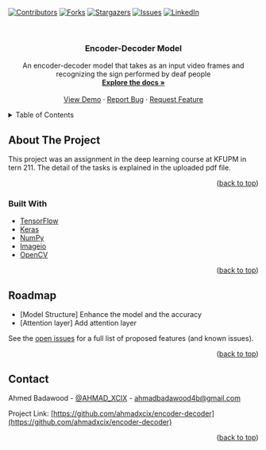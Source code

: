 <div id="top"></div>

[![Contributors][contributors-shield]][contributors-url]
[![Forks][forks-shield]][forks-url]
[![Stargazers][stars-shield]][stars-url]
[![Issues][issues-shield]][issues-url]
[![LinkedIn][linkedin-shield]][linkedin-url]




<br />
<div align="center">

<h3 align="center">Encoder-Decoder Model</h3>

  <p align="center">
    An encoder-decoder model that takes as an input video frames and recognizing the sign performed by deaf people
    <br />
    <a href="https://github.com/ahmadxcix/encoder-decoder"><strong>Explore the docs »</strong></a>
    <br />
    <br />
    <a href="https://github.com/ahmadxcix/encoder-decoder">View Demo</a>
    ·
    <a href="https://github.com/ahmadxcix/encoder-decoder/issues">Report Bug</a>
    ·
    <a href="https://github.com/ahmadxcix/encoder-decoder/issues">Request Feature</a>
  </p>
</div>



<!-- TABLE OF CONTENTS -->
<details>
  <summary>Table of Contents</summary>
  <ol>
    <li>
      <a href="#about-the-project">About The Project</a>
      <ul>
        <li><a href="#built-with">Built With</a></li>
      </ul>
    </li>
    <li><a href="#roadmap">Roadmap</a></li>
    <li><a href="#contact">Contact</a></li>
  </ol>
</details>



<!-- ABOUT THE PROJECT -->
## About The Project

This project was an assignment in the deep learning course at KFUPM in tern 211. The detail of the tasks is explained in the uploaded pdf file.


<p align="right">(<a href="#top">back to top</a>)</p>



### Built With

* [TensorFlow](https://tensorflow.org/)
* [Keras](https://keras.io/)
* [NumPy](https://numpy.org/)
* [Imageio](https://imageio.readthedocs.io/)
* [OpenCV](https://opencv.org/)


<p align="right">(<a href="#top">back to top</a>)</p>



<!-- ROADMAP -->
## Roadmap

- [Model Structure] Enhance the model and the accuracy
- [Attention layer] Add attention layer

See the [open issues](https://github.com/ahmadxcix/encoder-decoder/issues) for a full list of proposed features (and known issues).

<p align="right">(<a href="#top">back to top</a>)</p>



<!-- CONTACT -->
## Contact

Ahmed Badawood - [@AHMAD_XCIX](https://twitter.com/ahmad_xcix) - ahmadbadawood4b@gmail.com

Project Link: [https://github.com/ahmadxcix/encoder-decoder](https://github.com/ahmadxcix/encoder-decoder)

<p align="right">(<a href="#top">back to top</a>)</p>




<!-- MARKDOWN LINKS & IMAGES -->
<!-- https://www.markdownguide.org/basic-syntax/#reference-style-links -->
[contributors-shield]: https://img.shields.io/github/contributors/ahmadxcix/encoder-decoder.svg?style=for-the-badge
[contributors-url]: https://github.com/ahmadxcix/encoder-decoder/graphs/contributors
[forks-shield]: https://img.shields.io/github/forks/ahmadxcix/encoder-decoder.svg?style=for-the-badge
[forks-url]: https://github.com/ahmadxcix/encoder-decoder/network/members
[stars-shield]: https://img.shields.io/github/stars/ahmadxcix/encoder-decoder.svg?style=for-the-badge
[stars-url]: https://github.com/ahmadxcix/encoder-decoder/stargazers
[issues-shield]: https://img.shields.io/github/issues/ahmadxcix/encoder-decoder.svg?style=for-the-badge
[issues-url]: https://github.com/ahmadxcix/encoder-decoder/issues
[linkedin-shield]: https://img.shields.io/badge/-LinkedIn-black.svg?style=for-the-badge&logo=linkedin&colorB=555
[linkedin-url]: https://www.linkedin.com/in/ahmed-badawood/
